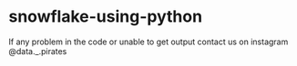 # snowflake-using-python
If any problem in the code or unable to get output contact us on instagram @data._.pirates
